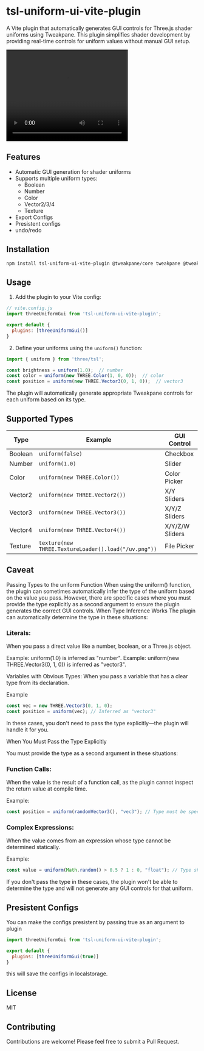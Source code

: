 # tsl-uniform-ui-vite-plugin

A Vite plugin that automatically generates GUI controls for Three.js shader uniforms using Tweakpane. This plugin simplifies shader development by providing real-time controls for uniform values without manual GUI setup.

<video src="./assets/demo.mp4" width="320" height="240" controls></video>

## Features

- Automatic GUI generation for shader uniforms
- Supports multiple uniform types:
  - Boolean
  - Number
  - Color
  - Vector2/3/4
  - Texture
- Export Configs
- Presistent configs
- undo/redo

## Installation

```bash
npm install tsl-uniform-ui-vite-plugin @tweakpane/core tweakpane @tweakpane/plugin-essentials tweakpane-plugin-file-import
```

## Usage

1. Add the plugin to your Vite config:

```javascript
// vite.config.js
import threeUniformGui from 'tsl-uniform-ui-vite-plugin';

export default {
  plugins: [threeUniformGui()]
}
```

2. Define your uniforms using the `uniform()` function:

```javascript
import { uniform } from 'three/tsl';

const brightness = uniform(1.0);  // number
const color = uniform(new THREE.Color(1, 0, 0));  // color
const position = uniform(new THREE.Vector3(0, 1, 0));  // vector3
```

The plugin will automatically generate appropriate Tweakpane controls for each uniform based on its type.

## Supported Types

| Type | Example | GUI Control |
|------|---------|------------|
| Boolean | `uniform(false)` | Checkbox |
| Number | `uniform(1.0)` | Slider |
| Color | `uniform(new THREE.Color())` | Color Picker |
| Vector2 | `uniform(new THREE.Vector2())` | X/Y Sliders |
| Vector3 | `uniform(new THREE.Vector3())` | X/Y/Z Sliders |
| Vector4 | `uniform(new THREE.Vector4())` | X/Y/Z/W Sliders |
| Texture | `texture(new THREE.TextureLoader().load("/uv.png"))` | File Picker |

## Caveat
Passing Types to the uniform Function
When using the uniform() function, the plugin can sometimes automatically infer the type of the uniform based on the value you pass. However, there are specific cases where you must provide the type explicitly as a second argument to ensure the plugin generates the correct GUI controls.
When Type Inference Works
The plugin can automatically determine the type in these situations:

### Literals: 
  When you pass a direct value like a number, boolean, or a Three.js object.

Example: uniform(1.0) is inferred as "number".
Example: uniform(new THREE.Vector3(0, 1, 0)) is inferred as "vector3".


Variables with Obvious Types: When you pass a variable that has a clear type from its declaration.

Example

```javascript
const vec = new THREE.Vector3(0, 1, 0);
const position = uniform(vec); // Inferred as "vector3"
```

In these cases, you don't need to pass the type explicitly—the plugin will handle it for you.

When You Must Pass the Type Explicitly

You must provide the type as a second argument in these situations:

### Function Calls: 
When the value is the result of a function call, as the plugin cannot inspect the return value at compile time.

Example:

```javascript
const position = uniform(randomVector3(), "vec3"); // Type must be specified
```

### Complex Expressions: 
When the value comes from an expression whose type cannot be determined statically.

Example:



```javascript
const value = uniform(Math.random() > 0.5 ? 1 : 0, "float"); // Type should be specified
```

If you don't pass the type in these cases, the plugin won't be able to determine the type and will not generate any GUI controls for that uniform.

## Presistent Configs

You can make the configs presistent by passing true as an argument to plugin

```javascript
import threeUniformGui from 'tsl-uniform-ui-vite-plugin';

export default {
  plugins: [threeUniformGui(true)]
}
```

this will save the configs in localstorage.

## License

MIT

## Contributing

Contributions are welcome! Please feel free to submit a Pull Request.